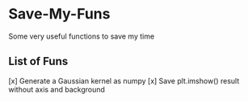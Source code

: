 # Save-My-Funs
Some very useful functions to save my time

## List of Funs
[x] Generate a Gaussian kernel as numpy
[x] Save plt.imshow() result without axis and background
